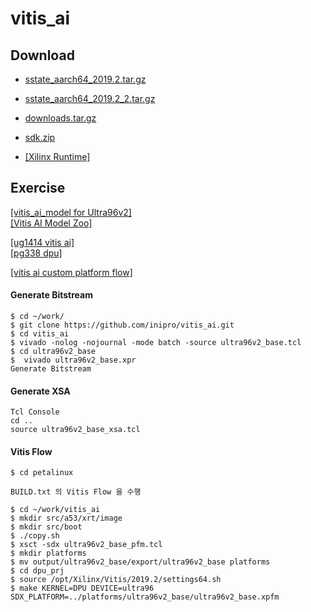 # vitis_ai

## Download
 - <a href="https://www.xilinx.com/member/forms/download/xef.html?filename=sstate_aarch64_2019.2.tar.gz">sstate_aarch64_2019.2.tar.gz</a>
 - <a href="https://inipro-my.sharepoint.com/:u:/g/personal/admin_inipro_onmicrosoft_com/ET4jm31q0KNMofiI4aXsrOkB-huEFgoqQ37UKQGxS3pRrQ?e=AYBl3J">sstate_aarch64_2019.2_2.tar.gz</a>
 - <a href="https://www.xilinx.com/member/forms/download/xef.html?filename=downloads_2019.2.tar.gz">downloads.tar.gz</a>
 - <a href="https://inipro-my.sharepoint.com/:u:/g/personal/admin_inipro_onmicrosoft_com/ES79k1GAUJZGiLIs-ouX7VkBUI4gAv1c-uZ6xjUtmrf_Tg?e=mztIer">sdk.zip</a>

- <a href="https://www.xilinx.com/products/boards-and-kits/alveo/u200.html#gettingStarted">[Xilinx Runtime]</a>


## Exercise

<a href="http://avnet.me/vitis_ai_model_ULTRA96V2_2019.2-r1.1.1.deb">[vitis_ai_model for Ultra96v2]</a>  
<a href="https://github.com/Xilinx/AI-Model-Zoo/tree/7f3456b26724cc649960e3b6924488859eebe489">[Vitis AI Model Zoo]</a>

<a href="https://www.xilinx.com/support/documentation/sw_manuals/vitis_ai/1_1/ug1414-vitis-ai.pdf">[ug1414 vitis ai]</a>  
<a href="https://www.xilinx.com/support/documentation/ip_documentation/dpu/v3_2/pg338-dpu.pdf">[pg338 dpu]</a>  

<a href="https://github.com/gewuek/vitis_ai_custom_platform_flow">[vitis ai custom platform flow]</a>


#### Generate Bitstream
```
$ cd ~/work/
$ git clone https://github.com/inipro/vitis_ai.git
$ cd vitis_ai
$ vivado -nolog -nojournal -mode batch -source ultra96v2_base.tcl
$ cd ultra96v2_base
$  vivado ultra96v2_base.xpr
Generate Bitstream
```

#### Generate XSA
```
Tcl Console
cd ..
source ultra96v2_base_xsa.tcl
```

#### Vitis Flow
```
$ cd petalinux  

BUILD.txt 의 Vitis Flow 을 수행

$ cd ~/work/vitis_ai
$ mkdir src/a53/xrt/image
$ mkdir src/boot
$ ./copy.sh
$ xsct -sdx ultra96v2_base_pfm.tcl
$ mkdir platforms
$ mv output/ultra96v2_base/export/ultra96v2_base platforms
$ cd dpu_prj
$ source /opt/Xilinx/Vitis/2019.2/settings64.sh
$ make KERNEL=DPU DEVICE=ultra96 SDX_PLATFORM=../platforms/ultra96v2_base/ultra96v2_base.xpfm
```
